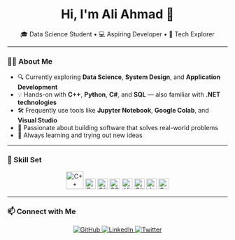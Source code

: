 <h1 align="center">Hi, I'm Ali Ahmad 👋</h1>

<p align="center">
  🎓 Data Science Student • 💻 Aspiring Developer • 🚀 Tech Explorer
</p>

---

### 👨‍💻 About Me

- 🔍 Currently exploring **Data Science**, **System Design**, and **Application Development**
- 💡 Hands-on with **C++**, **Python**, **C#**, and **SQL** — also familiar with **.NET technologies**
- 🛠 Frequently use tools like **Jupyter Notebook**, **Google Colab**, and **Visual Studio**
- 🎯 Passionate about building software that solves real-world problems
- 🌱 Always learning and trying out new ideas

---

### 🧠 Skill Set

<p align="center">
  <img src="https://cdn.jsdelivr.net/gh/devicons/devicon/icons/cplusplus/cplusplus-original.svg" height="40" width="40" alt="C++"/>
  <img src="https://cdn.jsdelivr.net/gh/devicons/devicon/icons/python/python-original.svg" height="24" width="24" alt="Python"/>
  <img src="https://cdn.jsdelivr.net/gh/devicons/devicon/icons/csharp/csharp-original.svg" height="24" width="24" alt="C#"/>
  <img src="https://cdn.jsdelivr.net/gh/devicons/devicon/icons/sqlite/sqlite-original.svg" height="24" width="24" alt="SQL"/>
  <img src="https://cdn.jsdelivr.net/gh/devicons/devicon/icons/visualstudio/visualstudio-plain.svg" height="24" width="24" alt="Visual Studio"/>
  <img src="https://cdn.jsdelivr.net/gh/devicons/devicon/icons/github/github-original.svg" height="24" width="24" alt="GitHub"/>
  <img src="https://upload.wikimedia.org/wikipedia/commons/3/38/Jupyter_logo.svg" height="24" width="24" alt="Jupyter Notebook"/>
  <img src="https://upload.wikimedia.org/wikipedia/commons/d/d0/Google_Colaboratory_SVG_Logo.svg" height="24" width="24" alt="Google Colab"/>
</p>

---

### 📫 Connect with Me

<p align="center">
  <a href="https://github.com/whozahm3d">
    <img src="https://img.shields.io/badge/GitHub-181717?style=for-the-badge&logo=github" alt="GitHub"/>
  </a>
  <a href="https://linkedin.com/in/whozahm3d">
    <img src="https://img.shields.io/badge/LinkedIn-0077B5?style=for-the-badge&logo=linkedin" alt="LinkedIn"/>
  </a>
  <a href="https://twitter.com/whozahm3">
    <img src="https://img.shields.io/badge/Twitter-1DA1F2?style=for-the-badge&logo=twitter" alt="Twitter"/>
  </a>
</p>
